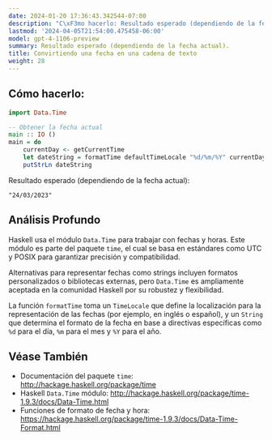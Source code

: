 ```yaml
---
date: 2024-01-20 17:36:43.342544-07:00
description: "C\xF3mo hacerlo: Resultado esperado (dependiendo de la fecha actual)."
lastmod: '2024-04-05T21:54:00.475458-06:00'
model: gpt-4-1106-preview
summary: Resultado esperado (dependiendo de la fecha actual).
title: Convirtiendo una fecha en una cadena de texto
weight: 28
---
```


## Cómo hacerlo:
```Haskell
import Data.Time

-- Obtener la fecha actual
main :: IO ()
main = do
    currentDay <- getCurrentTime
    let dateString = formatTime defaultTimeLocale "%d/%m/%Y" currentDay
    putStrLn dateString
```

Resultado esperado (dependiendo de la fecha actual):

```
"24/03/2023"
```

## Análisis Profundo
Haskell usa el módulo `Data.Time` para trabajar con fechas y horas. Este módulo es parte del paquete `time`, el cual se basa en estándares como UTC y POSIX para garantizar precisión y compatibilidad.

Alternativas para representar fechas como strings incluyen formatos personalizados o bibliotecas externas, pero `Data.Time` es ampliamente aceptada en la comunidad Haskell por su robustez y flexibilidad.

La función `formatTime` toma un `TimeLocale` que define la localización para la representación de las fechas (por ejemplo, en inglés o español), y un `String` que determina el formato de la fecha en base a directivas específicas como `%d` para el día, `%m` para el mes y `%Y` para el año.

## Véase También
- Documentación del paquete `time`: http://hackage.haskell.org/package/time
- Haskell `Data.Time` módulo: http://hackage.haskell.org/package/time-1.9.3/docs/Data-Time.html
- Funciones de formato de fecha y hora: https://hackage.haskell.org/package/time-1.9.3/docs/Data-Time-Format.html
